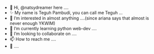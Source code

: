 - 👋 Hi, @natsydreamer here ....
- ✨ My name is Teguh Pambudi, you can call me Teguh ...
- 👀 I’m interested in almost anything ....(since ariana says that almost is never enough YKWIM)
- 🌱 I’m currently learning python web-dev ....
- 💞️ I’m looking to collaborate on ....
- 📫 How to reach me ....
- 🧖 ....
<!---
natsydreamer/natsydreamer is a ✨ special ✨ repository because its `README.md` (this file) appears on your GitHub profile.
You can click the Preview link to take a look at your changes.
--->
